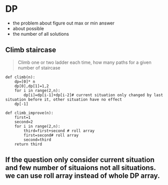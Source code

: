 # DP
* the problem about figure out max or min answer
* about possible 
* the number of all solutions 
## Climb staircase 
> Climb one or two ladder each time, how many paths for a given number of staircase
```
def climb(n):
    dp=[0]* n
    dp[0],dp[1]=1,2
    for i in range(2,n):
        dp[i]=dp[i-1]+dp[i-2]# current situation only changed by last situation before it, other situation have no effect
    dp[-1]
```

```
def climb_improve(n):
    first=1
    second=2
    for i in range(2,n):
        third=first+second # roll array
        first=second# roll array
        second=third
    return third
```
## If the question only consider current situation and few number of situaions not all situations. we can use roll array instead of whole DP array.
